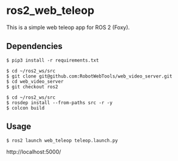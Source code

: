 # ros2_web_teleop

This is a simple web teleop app for ROS 2 (Foxy). 

## Dependencies

```shell
$ pip3 install -r requirements.txt
```

```shell
$ cd ~/ros2_ws/src
$ git clone git@github.com:RobotWebTools/web_video_server.git
$ cd web_video_server
$ git checkout ros2
```

```shell
$ cd ~/ros2_ws/src
$ rosdep install --from-paths src -r -y
$ colcon build
```

## Usage

```shell
$ ros2 launch web_teleop teleop.launch.py
```

http://localhost:5000/

